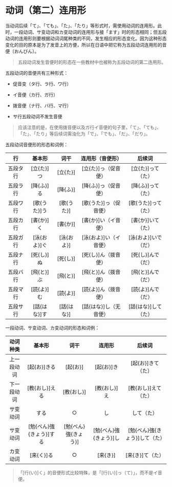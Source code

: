 # 动词（第二）连用形

当动词后续「て」、「ても」、「た」、「たり」等形式时，需使用动词的连用形。此时，一段动词、サ变动词和カ变动词的连用形与接「ます」时的形态相同；但五段动词的连用形则要根据动词词尾种类的不同，发生相应的形态变化。因为这种形态变化的目的原本是为了发音上的方便，所以在日语中把它称为五段动词连用形的音便〔おんびん〕。

> 五段动词发生音便时的形态在一些教材中也被称为五段动词的第二连用形。

五段动词的音便共有三种形式：

- 促音变（タ行、ラ行、ワ行）

- イ音便（カ行、ガ行）

- 拨音便（ナ行、バ行、マ行）

- サ行五段动词不发生音便

> 应该注意的是，在使用拨音便以及ガ行イ音便的句子里，「て」、「ても」、「た」、「たり」等后续词需浊化为「で」、「でも」、「だ」、「だり」。

五段动词音便形的形态和词例：

|    行    |    基本形    |    词干    |    连用形（音便形）    |        后续词        |
| :------: | :----------: | :--------: | :--------------------: | :------------------: |
| 五段タ行 |  [立{た}]つ  |  [立{た}]  |  [立{た}]っ（促音便）  |  [立{た}]って（た）  |
| 五段ラ行 |  [降{ふ}]る  |  [降{ふ}]  |  [降{ふ}]っ（促音便）  |  [降{ふ}]って（た）  |
| 五段ワ行 | [歌{うた}]う | [歌{うた}] | [歌{うた}]っ（促音便） | [歌{うた}]って（た） |
| 五段カ行 |  [書{か}]く  |  [書{か}]  |  [書{か}]い（イ音便）  |  [書{か}]いて（た）  |
| 五段ガ行 | [泳{およ}]ぐ | [泳{およ}] | [泳{およ}]い（イ音便） | [泳{およ}]いで（だ） |
| 五段ナ行 |  [死{し}]ぬ  |  [死{し}]  |  [死{し}]ん（拨音便）  |  [死{し}]んで（だ）  |
| 五段バ行 |  [飛{と}]ぶ  |  [飛{と}]  |  [飛{と}]ん（拨音便）  |  [飛{と}]んで（だ）  |
| 五段マ行 |  [読{よ}]む  |  [読{よ}]  |  [読{よ}]ん（拨音便）  |  [読{よ}]んで（だ）  |
| 五段サ行 | [話{はな}]す | [話{はな}] | [話{はな}]し（无音便） | [話{はな}]して（た） |

一段动词、サ变动词、カ变动词的形态和词例：

|  动词种类  |          基本形          |         词干         |         连用形         |             后续词             |
| :--------: | :----------------------: | :------------------: | :--------------------: | :----------------------------: |
| 上一段动词 |       [起{お}]きる       |       [起{お}]       |       [起{お}]き       |       [起{お}]きて（た）       |
| 下一段动词 |      [教{おし}]える      |      [教{おし}]      |      [教{おし}]え      |      [教{おし}]えて（た）      |
|  サ变动词  |           する           |          ○           |           し           |           して（た）           |
|  サ变动词  | [勉{べん}強{きょう}]する | [勉{べん}強{きょう}] | [勉{べん}強{きょう}]し | [勉{べん}強{きょう}]して（た） |
|  カ变动词  |        [来{く}]る        |          ○           |        [来{き}]        |        [来{き}]て（た）        |

> 「[行{い}]く」的音便形式比较特殊，是「[行{い}]っ（て）」，而不是イ音便。
